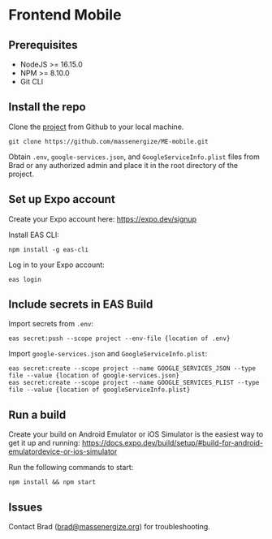 # Frontend Mobile

## Prerequisites
- NodeJS >= 16.15.0
- NPM >= 8.10.0
- Git CLI

## Install the repo

Clone the [project](https://github.com/massenergize/ME-mobile) from Github to your local machine.
```
git clone https://github.com/massenergize/ME-mobile.git
```
Obtain `.env`, `google-services.json`, and `GoogleServiceInfo.plist` files from Brad or any authorized admin and place it in the root directory of the project.

## Set up Expo account
Create your Expo account here: https://expo.dev/signup

Install EAS CLI:
```
npm install -g eas-cli
```

Log in to your Expo account:
```
eas login
```

## Include secrets in EAS Build
Import secrets from `.env`:
```
eas secret:push --scope project --env-file {location of .env}
```

Import `google-services.json` and `GoogleServiceInfo.plist`:
```
eas secret:create --scope project --name GOOGLE_SERVICES_JSON --type file --value {location of google-services.json}
eas secret:create --scope project --name GOOGLE_SERVICES_PLIST --type file --value {location of googleServiceInfo.plist}
```
## Run a build
Create your build on Android Emulator or iOS Simulator is the easiest way to get it up and running: https://docs.expo.dev/build/setup/#build-for-android-emulatordevice-or-ios-simulator

Run the following commands to start:
```
npm install && npm start
```

## Issues
Contact Brad ([brad@massenergize.org](mailto:brad@massenergize.org)) for troubleshooting.